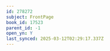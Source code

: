 ```yaml
---
id: 278272
subject: FrontPage
book_id: 17523
parent_id: -1
open_yn: Y
last_synced: 2025-03-12T02:29:17.337Z
---
```

